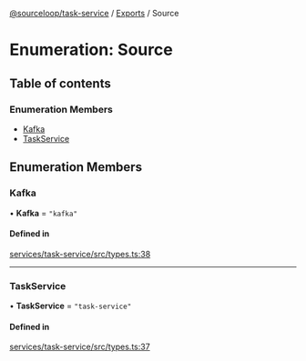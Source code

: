[@sourceloop/task-service](../README.md) / [Exports](../modules.md) / Source

# Enumeration: Source

## Table of contents

### Enumeration Members

- [Kafka](Source.md#kafka)
- [TaskService](Source.md#taskservice)

## Enumeration Members

### Kafka

• **Kafka** = ``"kafka"``

#### Defined in

[services/task-service/src/types.ts:38](https://github.com/sourcefuse/loopback4-microservice-catalog/blob/93a7f917/services/task-service/src/types.ts#L38)

___

### TaskService

• **TaskService** = ``"task-service"``

#### Defined in

[services/task-service/src/types.ts:37](https://github.com/sourcefuse/loopback4-microservice-catalog/blob/93a7f917/services/task-service/src/types.ts#L37)
